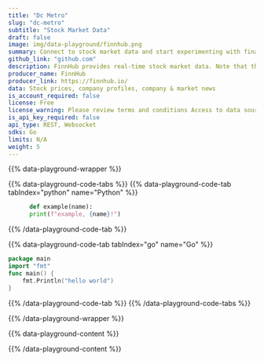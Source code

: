 ```yaml
---
title: "Dc Metro"
slug: "dc-metro"
subtitle: "Stock Market Data" 
draft: false
image: img/data-playground/finnhub.png
summary: Connect to stock market data and start experimenting with financial models and apps.
github_link: "github.com"
description: FinnHub provides real-time stock market data. Note that the stock market is closed during certain times of days and days of the week.
producer_name: FinnHub
producer_link: https://finnhub.io/
data: Stock prices, company profiles, company & market news
is_account_required: false
license: Free
license_warning: Please review terms and conditions Access to data sources can change.
is_api_key_required: false
api_type: REST, Websocket
sdks: Go
limits: N/A
weight: 5
---
```

{{% data-playground-wrapper %}}

{{% data-playground-code-tabs %}}
{{% data-playground-code-tab tabIndex="python" name="Python"  %}}

```python
      def example(name):
      print(f"example, {name}!")
```

{{% /data-playground-code-tab %}}

{{% data-playground-code-tab tabIndex="go" name="Go"  %}}

```go
package main
import "fmt"
func main() {
    fmt.Println("hello world")
}
```

{{% /data-playground-code-tab %}}
{{% /data-playground-code-tabs %}}

{{% /data-playground-wrapper %}}

{{% data-playground-content %}}

<!-- Add content for data playground here, including a table for data products if available -->

{{% /data-playground-content %}}
